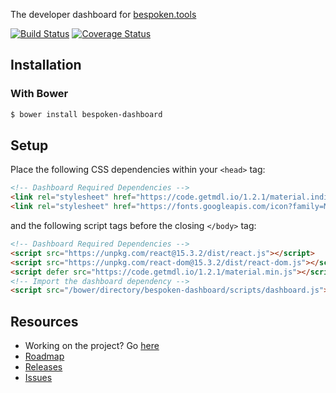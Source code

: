 The developer dashboard for [bespoken.tools](https://bespoken.tools/dashboard)

[![Build Status](https://travis-ci.org/bespoken/dashboard.svg?branch=master)](https://travis-ci.org/bespoken/dashboard) [![Coverage Status](https://coveralls.io/repos/github/bespoken/dashboard/badge.svg)](https://coveralls.io/github/bespoken/dashboard)

## Installation

### With Bower

```bash
$ bower install bespoken-dashboard
```

## Setup

Place the following CSS dependencies within your `<head>` tag:

```html
<!-- Dashboard Required Dependencies -->
<link rel="stylesheet" href="https://code.getmdl.io/1.2.1/material.indigo-pink.min.css">
<link rel="stylesheet" href="https://fonts.googleapis.com/icon?family=Material+Icons">
```

and the following script tags before the closing `</body>` tag:

```html
<!-- Dashboard Required Dependencies -->
<script src="https://unpkg.com/react@15.3.2/dist/react.js"></script>
<script src="https://unpkg.com/react-dom@15.3.2/dist/react-dom.js"></script>
<script defer src="https://code.getmdl.io/1.2.1/material.min.js"></script>
<!-- Import the dashboard dependency -->
<script src="/bower/directory/bespoken-dashboard/scripts/dashboard.js"></script>
```

## Resources

- Working on the project? Go [here](./docs/developer.md)
- [Roadmap](https://github.com/bespoken/dashboard/milestones)
- [Releases](https://github.com/bespoken/dashboard/releases)
- [Issues](https://github.com/bespoken/dashboard/issues)
